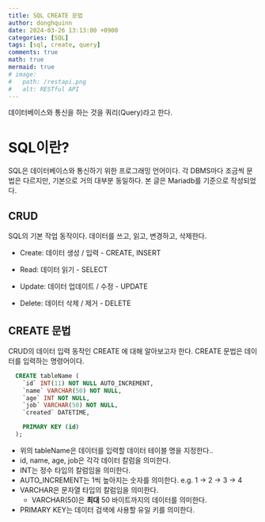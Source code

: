 ```yaml
---
title: SQL CREATE 문법
author: donghquinn
date: 2024-03-26 13:13:00 +0900
categories: [SQL]
tags: [sql, create, query]
comments: true
math: true
mermaid: true
# image:
#   path: /restapi.png
#   alt: RESTful API
---
```


데이터베이스와 통신을 하는 것을 쿼리(Query)라고 한다.

# SQL이란?

SQL은 데이터베이스와 통신하기 위한 프로그래밍 언어이다. 각 DBMS마다 조금씩 문법은 다르지만, 기본으로 거의 대부분 동일하다. 
본 글은 Mariadb를 기준으로 작성되었다.

## CRUD

SQL의 기본 작업 동작이다. 데이터를 쓰고, 읽고, 변경하고, 삭제한다.

- Create: 데이터 생성 / 입력 - CREATE, INSERT

- Read: 데이터 읽기 - SELECT

- Update: 데이터 업데이트 / 수정 - UPDATE

- Delete: 데이터 삭제 / 제거 - DELETE

## CREATE 문법

CRUD의 데이터 입력 동작인 CREATE 에 대해 알아보고자 한다. CREATE 문법은 데이터를 입력하는 명령어이다.

```SQL
  CREATE tableName (
    `id` INT(11) NOT NULL AUTO_INCREMENT,
    `name` VARCHAR(50) NOT NULL,
    `age` INT NOT NULL,
    `job` VARCHAR(50) NOT NULL,
    `created` DATETIME,

    PRIMARY KEY (id)
  );

```

- 위의 tableName은 데이터를 입력할 데이터 테이블 명을 지정한다..
- id, name, age, job은 각각 데이터 칼럼을 의미한다.
- INT는 정수 타입의 칼럼임을 의미한다.
- AUTO_INCREMENT는 1씩 높아지는 숫자를 의미한다. e.g. 1 -> 2 -> 3 -> 4
- VARCHAR은 문자열 타입의 칼럼임을 의미한다.
  - VARCHAR(50)은 **최대** 50 바이트까지의 데이터를 의미한다.
- PRIMARY KEY는 데이터 검색에 사용할 유일 키를 의미한다.
